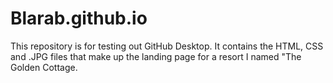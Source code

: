 # Blarab.github.io
This repository is for testing out GitHub Desktop. 
It contains the HTML, CSS and .JPG files that make up the landing page for a resort I named "The Golden Cottage.
